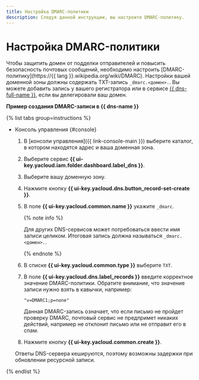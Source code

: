 ```yaml
---
title: Настройка DMARC-политики
description: Следуя данной инструкции, вы настроите DMARC-политику.
---
```



# Настройка DMARC-политики

Чтобы защитить домен от подделки отправителей и повысить безопасность почтовых сообщений, необходимо настроить [DMARC-политику](https://{{ lang }}.wikipedia.org/wiki/DMARC). Настройки вашей доменной зоны должны содержать TXT-запись `_dmarc.<домен>.`. Вы можете добавить запись у вашего регистратора или в сервисе [{{ dns-full-name }}](../../dns/), если вы делегировали ваш домен.

**Пример создания DMARC-записи в {{ dns-name }}**

{% list tabs group=instructions %}

- Консоль управления {#console}

    1. В [консоли управления]({{ link-console-main }}) выберите каталог, в котором находятся адрес и ваша доменная зона.
    1. Выберите сервис **{{ ui-key.yacloud.iam.folder.dashboard.label_dns }}**.
    1. Выберите вашу доменную зону.
    1. Нажмите кнопку **{{ ui-key.yacloud.dns.button_record-set-create }}**.
    1. В поле **{{ ui-key.yacloud.common.name }}** укажите `_dmarc`.

        {% note info %}

        Для других DNS-сервисов может потребоваться ввести имя записи целиком. Итоговая запись должна называться `_dmarc.<домен>.`.

        {% endnote %}

    1. В списке **{{ ui-key.yacloud.common.type }}** выберите `TXT`.
    1. В поле **{{ ui-key.yacloud.dns.label_records }}** введите корректное значение DMARC-политики. Обратите внимание, что значение записи нужно взять в кавычки, например:

        ```text
        "v=DMARC1;p=none"
        ```

        Данная DMARC-запись означает, что если письмо не пройдет проверку DMARC, почтовый сервис не предпримет никаких действий, например не отклонит письмо или не отправит его в спам.

    1. Нажмите кнопку **{{ ui-key.yacloud.common.create }}**.

    Ответы DNS-сервера кешируются, поэтому возможны задержки при обновлении ресурсной записи.

{% endlist %}
